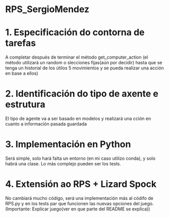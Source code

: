 # RPS_SergioMendez

# 1. Especificación do contorna de tarefas

A completar después de terminar el método get_computer_action (el método utilizará un random o slecciones fijas(aún por decidir) hasta que se tenga un historial de los útilos 5 movimientos y se pueda realizar una acción en base a ellos)

# 2. Identificación do tipo de axente e estrutura

El tipo de agente va a ser basado en modelos y realizará una cción en cuanto a información pasada guardada

# 3. Implementación en Python

Será simple, solo hará falta un entorno (en mi caso utilizo conda), y solo habrá una clase. Lo más complejo pueden ser los tests.


# 4. Extensión ao RPS + Lizard Spock

No cambiará mucho código, será una implementación más al códifo de RPS.py y en los tests par que funcionen las nuevas opciones del juego.(Importante: Explicar juego(ver en que parte del README se explica))